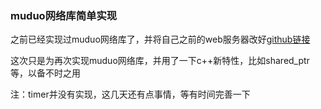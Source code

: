 ### muduo网络库简单实现

之前已经实现过muduo网络库了，并将自己之前的web服务器改好[github链接](https://github.com/ghorges/hao336/tree/master/my_web_project_new_muduo)

这次只是为再次实现muduo网络库，并用了一下c++新特性，比如shared_ptr等，以备不时之用

注：timer并没有实现，这几天还有点事情，等有时间完善一下
